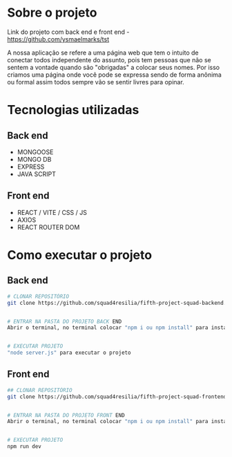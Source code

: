 # Sobre o projeto

 Link do projeto com back end e front end - https://github.com/ysmaelmarks/tst

A nossa aplicação se refere a uma página web que tem o intuito de conectar todos independente do assunto, pois tem pessoas que não se sentem a vontade quando são "obrigadas" a colocar seus nomes.
Por isso criamos uma página onde você pode se expressa sendo de forma anônima ou formal assim todos sempre vão se sentir livres para opinar.




# Tecnologias utilizadas
## Back end
- MONGOOSE
- MONGO DB
- EXPRESS
- JAVA SCRIPT

## Front end
- REACT / VITE / CSS / JS 
- AXIOS
- REACT ROUTER DOM





# Como executar o projeto


## Back end

```bash
# CLONAR REPOSITÓRIO
git clone https://github.com/squad4resilia/fifth-project-squad-backend.git


# ENTRAR NA PASTA DO PROJETO BACK END
Abrir o terminal, no terminal colocar "npm i ou npm install" para instalar a pasta node_modules.


# EXECUTAR PROJETO
"node server.js" para executar o projeto
```


## Front end 

```bash
## CLONAR REPOSITÓRIO
git clone https://github.com/squad4resilia/fifth-project-squad-frontend.git


# ENTRAR NA PASTA DO PROJETO FRONT END
Abrir o terminal, no terminal colocar "npm i ou npm install" para instalar a pasta node_modules.


# EXECUTAR PROJETO
npm run dev
```

